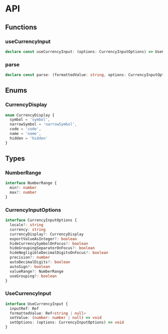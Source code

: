 # API

## Functions

### useCurrencyInput
```typescript
declare const useCurrencyInput: (options: CurrencyInputOptions) => UseCurrencyInput
```

### parse
```typescript
declare const parse: (formattedValue: string, options: CurrencyInputOptions) => number | null
```

## Enums

### CurrencyDisplay
```typescript
enum CurrencyDisplay {
  symbol = 'symbol',
  narrowSymbol = 'narrowSymbol',
  code = 'code',
  name = 'name',
  hidden = 'hidden'
}
```

## Types

### NumberRange
```typescript
interface NumberRange {
  min?: number
  max?: number
}
```

### CurrencyInputOptions
```typescript
interface CurrencyInputOptions {
  locale?: string
  currency: string
  currencyDisplay?: CurrencyDisplay
  exportValueAsInteger?: boolean
  hideCurrencySymbolOnFocus?: boolean
  hideGroupingSeparatorOnFocus?: boolean
  hideNegligibleDecimalDigitsOnFocus?: boolean
  precision?: number
  autoDecimalDigits?: boolean
  autoSign?: boolean
  valueRange?: NumberRange
  useGrouping?: boolean
}
```

### UseCurrencyInput
```typescript
interface UseCurrencyInput {
  inputRef: Ref
  formattedValue: Ref<string | null>
  setValue: (number: number | null) => void
  setOptions: (options: CurrencyInputOptions) => void
}
```
